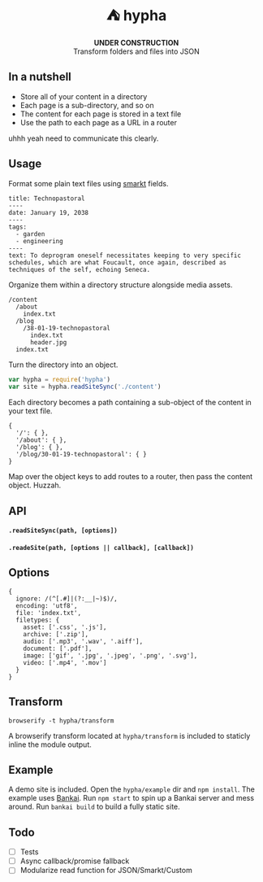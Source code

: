 <h1 align="center">⛺️ hypha</h1>

<div align="center"><b>UNDER CONSTRUCTION</b></div>

<div align="center">Transform folders and files into JSON</div>

## In a nutshell

- Store all of your content in a directory
- Each page is a sub-directory, and so on
- The content for each page is stored in a text file
- Use the path to each page as a URL in a router

uhhh yeah need to communicate this clearly.

## Usage

Format some plain text files using [smarkt](https://github.com/jondashkyle/smarkt) fields.

```
title: Technopastoral
----
date: January 19, 2038
----
tags:
  - garden
  - engineering
----
text: To deprogram oneself necessitates keeping to very specific schedules, which are what Foucault, once again, described as techniques of the self, echoing Seneca. 
```

Organize them within a directory structure alongside media assets.

```
/content
  /about
    index.txt
  /blog
    /38-01-19-technopastoral
      index.txt
      header.jpg
  index.txt
```

Turn the directory into an object.

```js
var hypha = require('hypha')
var site = hypha.readSiteSync('./content')
```

Each directory becomes a path containing a sub-object of the content in your text file. 

```
{
  '/': { },
  '/about': { },
  '/blog': { },
  '/blog/30-01-19-technopastoral': { }
}
```

Map over the object keys to add routes to a router, then pass the content object. Huzzah.

## API

#### `.readSiteSync(path, [options])`

#### `.readeSite(path, [options || callback], [callback])`

## Options

```
{
  ignore: /(^[.#]|(?:__|~)$)/,
  encoding: 'utf8',
  file: 'index.txt',
  filetypes: {
    asset: ['.css', '.js'],
    archive: ['.zip'],
    audio: ['.mp3', '.wav', '.aiff'],
    document: ['.pdf'],
    image: ['gif', '.jpg', '.jpeg', '.png', '.svg'],
    video: ['.mp4', '.mov']
  }
}
```

## Transform

```
browserify -t hypha/transform
```

A browserify transform located at `hypha/transform` is included to staticly inline the module output.

## Example

A demo site is included. Open the `hypha/example` dir and `npm install`. The example uses [Bankai](https://github.com/choojs/bankai). Run `npm start` to spin up a Bankai server and mess around. Run `bankai build` to build a fully static site.

## Todo

- [ ] Tests
- [ ] Async callback/promise fallback
- [ ] Modularize read function for JSON/Smarkt/Custom
